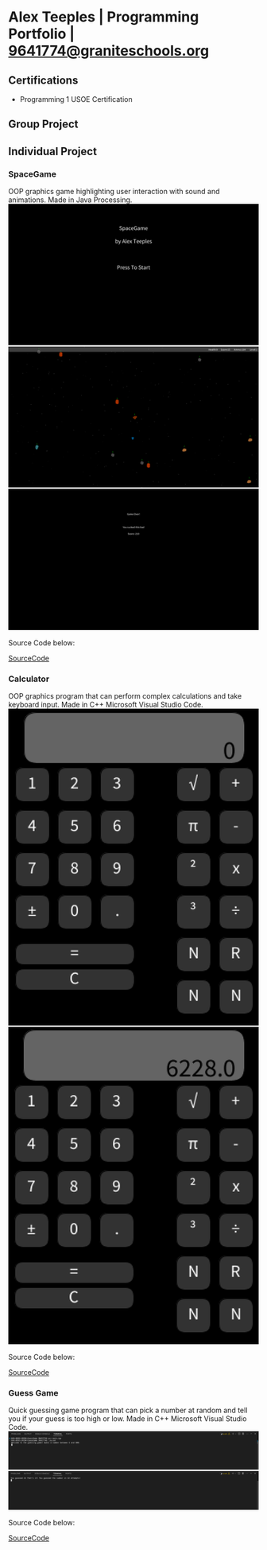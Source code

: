 # Alex Teeples | Programming Portfolio | 9641774@graniteschools.org

## Certifications
* Programming 1 USOE Certification


## Group Project

## Individual Project

### SpaceGame
OOP graphics game highlighting user interaction with sound and animations. Made in Java Processing.
![Spacegame Menu](https://github.com/alexteepyo/programmingportfolio/blob/main/images/Sg1%20Start.png?raw=true)
![Spacegame Gameplay](https://github.com/alexteepyo/programmingportfolio/blob/main/images/Sg1%20GamePlay.png?raw=true)
![Spacegame Gameover](https://github.com/alexteepyo/programmingportfolio/blob/main/images/Sg1%20GameOver.png?raw=true)


Source Code below:


[SourceCode](https://github.com/alexteepyo/programmingportfolio/raw/main/src/SpaceGame%205.zip)

### Calculator
OOP graphics program that can perform complex calculations and take keyboard input. Made in C++ Microsoft Visual Studio Code.
![Calc Blank](https://github.com/alexteepyo/programmingportfolio/blob/main/images/Calc%20Blank.png?raw=true)
![Calc Numbers](https://github.com/alexteepyo/programmingportfolio/blob/main/images/Calc%20Numbers.png?raw=true)


Source Code below:

[SourceCode](https://github.com/alexteepyo/programmingportfolio/blob/main/src/Calcu.zip)


### Guess Game
Quick guessing game program that can pick a number at random and tell you if your guess is too high or low. Made in C++ Microsoft Visual Studio Code.
![Guess Intro](https://github.com/alexteepyo/programmingportfolio/blob/main/images/IntroGuess.png?raw=true)
![Guess Win](https://github.com/alexteepyo/programmingportfolio/blob/main/images/WinningGuess.png?raw=true)


Source Code below:

[SourceCode](https://github.com/alexteepyo/programmingportfolio/raw/main/src/GuessGame.zip)
